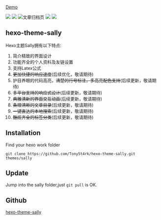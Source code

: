 [Demo](https://tony5t4rk.github.io/)

![](https://img-blog.csdnimg.cn/20190116191628396.png?x-oss-process=image/watermark,type_ZmFuZ3poZW5naGVpdGk,shadow_10,text_aHR0cHM6Ly9ibG9nLmNzZG4ubmV0L1Rvbnk1dDRyaw==,size_16,color_FFFFFF,t_70)
![](https://img-blog.csdnimg.cn/2019011619163934.png?x-oss-process=image/watermark,type_ZmFuZ3poZW5naGVpdGk,shadow_10,text_aHR0cHM6Ly9ibG9nLmNzZG4ubmV0L1Rvbnk1dDRyaw==,size_16,color_FFFFFF,t_70)
![文章归档页](https://img-blog.csdnimg.cn/20190116191651104.png?x-oss-process=image/watermark,type_ZmFuZ3poZW5naGVpdGk,shadow_10,text_aHR0cHM6Ly9ibG9nLmNzZG4ubmV0L1Rvbnk1dDRyaw==,size_16,color_FFFFFF,t_70)
![](https://img-blog.csdnimg.cn/20190116191709807.png?x-oss-process=image/watermark,type_ZmFuZ3poZW5naGVpdGk,shadow_10,text_aHR0cHM6Ly9ibG9nLmNzZG4ubmV0L1Rvbnk1dDRyaw==,size_16,color_FFFFFF,t_70)
![](https://img-blog.csdnimg.cn/20190116191716368.png?x-oss-process=image/watermark,type_ZmFuZ3poZW5naGVpdGk,shadow_10,text_aHR0cHM6Ly9ibG9nLmNzZG4ubmV0L1Rvbnk1dDRyaw==,size_16,color_FFFFFF,t_70)

## hexo-theme-sally
Hexo主题Sally拥有以下特点:

1. 简介精致的界面设计
2. 功能齐全的个人资料及友链设置
3. 支持Latex公式
4. ~~更加快捷的响应速度~~(后续优化，敬请期待)
5. 护目养眼的代码高亮，~~清楚的行号标注，多高亮配色支持~~(后续更新，敬请期待)
6. ~~多平台支持的响应式设计~~(后续更新，敬请期待)
7. ~~典雅清新的界面交互动画~~(后续更新，敬请期待)
8. ~~条理清晰的文章目录~~(后续更新，敬请期待)
9. ~~一键直达的本地搜索~~(后续更新，敬请期待)
10. ~~酷炫齐全的标签分类~~(后续更新，敬请期待) 
## Installation
Find your hexo work folder
```shell
git clone https://github.com/Tony5t4rk/hexo-theme-sally.git themes/sally
```
## Update
Jump into the sally folder,just `git pull` is OK.

## Github
[hexo-theme-sally](https://github.com/Tony5t4rk/hexo-theme-sally)
